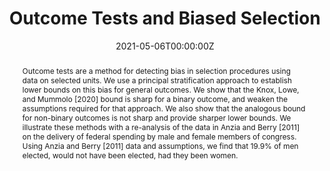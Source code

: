 ---
title: "Outcome Tests and Biased Selection"
collection: publications
authors:
  - Elisha Cohen
  - Adam N. Glynn
date: "2021-05-06T00:00:00Z"
doi: ""

# Schedule page publish date (NOT publication's date).
publishDate: "2017-01-01T00:00:00Z"

# Publication type.
# Legend: 0 = Uncategorized; 1 = Conference paper; 2 = Journal article;
# 3 = Preprint / Working Paper; 4 = Report; 5 = Book; 6 = Book section;
# 7 = Thesis; 8 = Patent
#publication_types: ["2"]
publication_types: ["3"]

# Publication name and optional abbreviated publication name.
publication: ""
publication_short: ""

abstract: Outcome tests are a method for detecting bias in selection procedures using data on selected units. We use a principal stratification approach to establish lower bounds on this bias for general outcomes. We show that the Knox, Lowe, and Mummolo [2020] bound is sharp for a binary outcome, and weaken the assumptions required for that approach. We also show that the analogous bound for non-binary outcomes is not sharp and provide sharper lower bounds. We illustrate these methods with a re-analysis of the data in Anzia and Berry [2011] on the delivery of federal spending by male and female members of congress. Using Anzia and Berry [2011] data and assumptions, we find that 19.9% of men elected, would not have been elected, had they been women.

# Summary. An optional shortened abstract.
summary: ""

tags: ""
featured: false

# links:
# - name: ""
#   url: ""
url_pdf: 
---